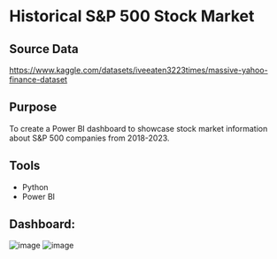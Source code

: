 # Historical S&P 500 Stock Market
## Source Data
https://www.kaggle.com/datasets/iveeaten3223times/massive-yahoo-finance-dataset

## Purpose
To create a Power BI dashboard to showcase stock market information about S&P 500 companies from 2018-2023.

## Tools
- Python
- Power BI 

## Dashboard:
![image](https://github.com/user-attachments/assets/af1f1a0b-b3d3-4f3f-a5cc-1341df0d8654)
![image](https://github.com/user-attachments/assets/66d8bcaa-724e-49fb-973b-59a1f2ec6a48)



